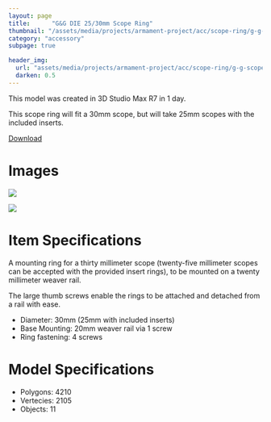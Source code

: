 ```yaml
---
layout: page
title:      "G&G DIE 25/30mm Scope Ring"
thumbnail: "/assets/media/projects/armament-project/acc/scope-ring/g-g-scope-ring-1.jpg"
category: "accessory"
subpage: true

header_img:
  url: "assets/media/projects/armament-project/acc/scope-ring/g-g-scope-ring-1.jpg"
  darken: 0.5
---
```


This model was created in 3D Studio Max R7 in 1 day.

This scope ring will fit a 30mm scope, but will take 25mm scopes with the included inserts.

<a href="/download/armament-project/scope-ring.zip" class="btn btn-primary">Download</a>

# Images

![](/assets/media/projects/armament-project/acc/scope-ring/g-g-scope-ring-1.jpg)

![](/assets/media/projects/armament-project/acc/scope-ring/g-g-scope-ring-2.jpg)

# Item Specifications

A mounting ring for a thirty millimeter scope (twenty-five millimeter scopes can be accepted with the provided insert rings), to be mounted on a twenty millimeter weaver rail.

The large thumb screws enable the rings to be attached and detached from a rail with ease.

  - Diameter: 30mm (25mm with included inserts)
  - Base Mounting: 20mm weaver rail via 1 screw
  - Ring fastening: 4 screws

# Model Specifications

  - Polygons: 4210
  - Vertecies: 2105
  - Objects: 11